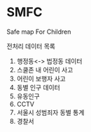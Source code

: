 # SMFC
Safe map For Children

전처리 데이터 목록
1. 행정동<-> 법정동 데이터
2. 스쿨존 내 어린이 사고
3. 어린이 보행자 사고
4. 동별 인구 데이터
5. 유동인구 
6. CCTV
7. 서울시 성범죄자 동별 통계
8. 경찰서
